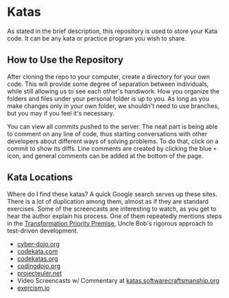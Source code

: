 # Katas

As stated in the brief description, this repository is used to store your Kata code. It can be any kata or practice program you wish to share.

## How to Use the Repository

After cloning the repo to your computer, create a directory for your own code. This will provide some degree of separation between individuals, while still allowing us to see each other's handiwork. How you organize the folders and files under your personal folder is up to you. As long as you make changes only in your own folder, we shouldn't need to use branches, but you may if you feel it's necessary.

You can view all commits pushed to the server. The neat part is being able to comment on any line of code, thus starting conversations with other developers about different ways of solving problems. To do that, click on a commit to show its diffs. Line comments are created by clicking the blue `+` icon, and general comments can be added at the bottom of the page.

## Kata Locations

Where do I find these katas? A quick Google search serves up these sites. There is a lot of duplication among them, almost as if they are standard exercises. Some of the screencasts are interesting to watch, as you get to hear the author explain his process. One of them repeatedly mentions steps in the [Transformation Priority Premise](https://www.wikiwand.com/en/Transformation_Priority_Premise), Uncle Bob's rigorous approach to test-driven development.

- [cyber-dojo.org](http://cyber-dojo.org/)
- [codekata.com](http://codekata.com/)
- [codekatas.org](http://www.codekatas.org/)
- [codingdojo.org](http://codingdojo.org/cgi-bin/index.pl?KataCatalogue)
- [projecteuler.net](https://projecteuler.net)
- Video Screencasts w/ Commentary at [katas.softwarecraftsmanship.org](http://katas.softwarecraftsmanship.org/)
- [exercism.io](http://www.exercism.io)
